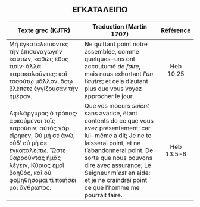 <h2 align="center">ΕΓΚΑΤΑΛΕΙΠΩ</h2>

|Texte grec (KJTR)|Traduction (Martin 1707)|Référence|
|-----|-----|:---:
Μὴ ἐγκαταλείποντες τὴν ἐπισυναγωγὴν ἑαυτῶν, καθὼς ἔθος τισίν· ἀλλὰ παρακαλοῦντες: καὶ τοσούτῳ μᾶλλον, ὅσῳ βλέπετε ἐγγίζουσαν τὴν ἡμέραν.|Ne quittant point notre assemblée, comme quelques-uns ont accoutumé _de faire_, mais nous exhortant _l’un l’autre_; et cela d’autant plus que vous voyez approcher le jour.|Heb 10:25|
 Ἀφιλάργυρος ὁ τρόπος· ἀρκούμενοι τοῖς παροῦσιν: αὐτὸς γὰρ εἴρηκεν, Οὐ μή σε ἀνῶ, οὐδʼ οὐ μή σε ἐγκαταλείπω. Ὥστε θαρροῦντας ἡμᾶς λέγειν, Κύριος ἐμοὶ βοηθός, καὶ οὐ φοβηθήσομαι τί ποιήσει μοι ἄνθρωπος.|Que vos moeurs _soient_ sans avarice, étant contents de ce que vous avez présentement: car lui-même a dit; Je ne te laisserai point, et ne t’abandonnerai point. De sorte que nous pouvons dire avec assurance; Le Seigneur m’_est_ en aide: et je ne craindrai point ce que l’homme me pourrait faire. |Heb 13:5-6|
